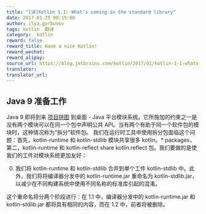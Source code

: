```yaml
---
title: "[译]Kotlin 1.1: What’s coming in the standard library"
date: 2017-01-25 00:15:00
author: ilya.gorbunov
tags: kotlin  翻译
category:  kotlin
reward: false
reward_title: Have a nice Kotlin!
reward_wechat:
reward_alipay:
source_url: https://blog.jetbrains.com/kotlin/2017/01/kotlin-1-1-whats-coming-in-the-standard-library/
translator:
translator_url:
---
```


## Java 9 准备工作

Java 9 即将到来 [项目拼图](http://openjdk.java.net/projects/jigsaw/spec/sotms/) 到桌面 -  Java 平台模块系统。它所施加的约束之一是没有两个模块可以在同一个包中声明公共 API。当有两个有助于同一个软件包的模块时，这种情况称为“拆分”软件包。
我们在运行时工具中使用拆分包面临这个问题：首先，kotlin-runtime 和 kotlin-stdlib 模块共享很多 kotlin。* packages，第二，kotlin-runtime 和 kotlin-reflect share kotlin.reflect 包。我们要做的是使我们的工件对模块系统更加友好：

0. 我们将 kotlin-runtime 和 kotlin-stdlib 合并到单个工件 kotlin-stdlib 中。此外，我们将将编译器分发中的 kotlin-runtime.jar 重命名为 kotlin-stdlib.jar，以减少在不同构建系统中使用不同名称的标准库引起的混淆。

这个重命名将分两个阶段进行：在 1.1 中，编译器分发中的 kotlin-runtime.jar 和 kotlin-stdlib.jar 都将具有相同的内容，而在 1.2 中，前者将被删除。

